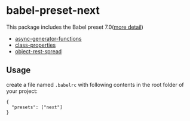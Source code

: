 # babel-preset-next

This package includes the Babel preset 7.0([more detail](https://babeljs.io/blog/2017/09/12/planning-for-7.0))

* [async-generator-functions](https://github.com/babel/babel/tree/master/packages/babel-plugin-proposal-async-generator-functions)
* [class-properties](https://github.com/babel/babel/tree/master/packages/babel-plugin-proposal-class-properties)
* [object-rest-spread](https://github.com/babel/babel/tree/master/packages/babel-plugin-proposal-object-rest-spread)

## Usage

create a file named `.babelrc` with following contents in the root folder of your project:

```
{
  "presets": ["next"]
}
```
